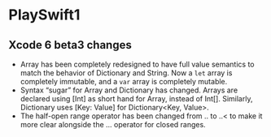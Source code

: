 # PlaySwift1

## Xcode 6 beta3 changes
- Array has been completely redesigned to have full value semantics to match the behavior of Dictionary and String. Now a `let` array is completely immutable, and a `var` array is completely mutable.
- Syntax “sugar” for Array and Dictionary has changed. Arrays are declared using [Int] as short hand for Array<Int>, instead of Int[]. Similarly, Dictionary uses [Key: Value] for Dictionary<Key, Value>.
- The half-open range operator has been changed from .. to ..< to make it more clear alongside the ... operator for closed ranges.
